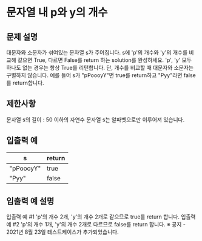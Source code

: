 # 문자열 내 p와 y의 개수

## 문제 설명

대문자와 소문자가 섞여있는 문자열 s가 주어집니다. s에 'p'의 개수와 'y'의 개수를 비교해 같으면 True, 다르면 False를 return 하는 solution를 완성하세요. 'p', 'y' 모두 하나도 없는 경우는 항상 True를 리턴합니다. 단, 개수를 비교할 때 대문자와 소문자는 구별하지 않습니다.
예를 들어 s가 "pPoooyY"면 true를 return하고 "Pyy"라면 false를 return합니다.

## 제한사항
문자열 s의 길이 : 50 이하의 자연수
문자열 s는 알파벳으로만 이루어져 있습니다.

## 입출력 예

|s|	return|
|---------|----| 
|"pPoooyY"|true|
|"Pyy"|false|

##  입출력 예 설명
입출력 예 #1
'p'의 개수 2개, 'y'의 개수 2개로 같으므로 true를 return 합니다.
입출력 예 #2
'p'의 개수 1개, 'y'의 개수 2개로 다르므로 false를 return 합니다.
※ 공지 - 2021년 8월 23일 테스트케이스가 추가되었습니다.